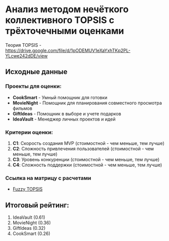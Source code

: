 # Анализ методом нечёткого коллективного TOPSIS с трёхточечными оценками

Теория TOPSIS - https://drive.google.com/file/d/1pODEMUV1eXaYxhTKp2PL-YLcwe242dDE/view

## Исходные данные

### Проекты для оценки:
- **CookSmart** - Умный помощник для готовки
- **MovieNight** - Помощник для планирования совместного просмотра фильмов  
- **GiftIdeas** - Помощник в выборе и учете подарков
- **IdeaVault** - Менеджер личных проектов и идей

### Критерии оценки:
1. **C1**: Скорость создания MVP (стоимостной - чем меньше, тем лучше)
2. **C2**: Сложность привлечения пользователей (стоимостной - чем меньше, тем лучше)
3. **C3**: Уровень конкуренции (стоимостной - чем меньше, тем лучше)
4. **C4**: Сложность поддержки (стоимостной - чем меньше, тем лучше)

### Ссылка на матрицу с расчетами
* [Fuzzy TOPSIS](https://docs.google.com/spreadsheets/d/1CeGSxQhGytbzbDDpGN_ZIaI5zxnIKMQ-UC8dQAE59dU/edit?gid=84786968#gid=84786968)

## Итоговый рейтинг:
1. IdeaVault (0.61)
2. MovieNight (0.36) 
3. GiftIdeas (0.32)
4. CookSmart (0.26)
